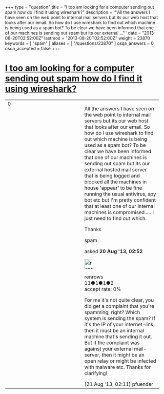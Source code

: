 +++
type = "question"
title = "I too am looking for a computer sending out spam how do I find it using wireshark?"
description = '''All the answers I have seen on the web point to internal mail servers but its our web host that looks after our email. So how do I use wireshark to find out which machine is being used as a spam bot? To be clear we have been informed that one of our machines is sending out spam but its our external ...'''
date = "2013-08-20T02:52:00Z"
lastmod = "2013-08-20T02:52:00Z"
weight = 23870
keywords = [ "spam" ]
aliases = [ "/questions/23870" ]
osqa_answers = 0
osqa_accepted = false
+++

<div class="headNormal">

# [I too am looking for a computer sending out spam how do I find it using wireshark?](/questions/23870/i-too-am-looking-for-a-computer-sending-out-spam-how-do-i-find-it-using-wireshark)

</div>

<div id="main-body">

<div id="askform">

<table id="question-table" style="width:100%;"><colgroup><col style="width: 50%" /><col style="width: 50%" /></colgroup><tbody><tr class="odd"><td style="width: 30px; vertical-align: top"><div class="vote-buttons"><div id="post-23870-score" class="post-score" title="current number of votes">0</div><div id="favorite-count" class="favorite-count"></div></div></td><td><div id="item-right"><div class="question-body"><p>All the answers I have seen on the web point to internal mail servers but its our web host that looks after our email. So how do I use wireshark to find out which machine is being used as a spam bot? To be clear we have been informed that one of our machines is sending out spam but its our external hosted mail server that is being logged and blocked all the machines in house 'appear' to be fine running the usual antivirus, spy bot etc but I'm pretty confident that at least one of our internal machines is compromised..... I just need to find out which.</p><p>Thanks</p></div><div id="question-tags" class="tags-container tags">spam</div><div id="question-controls" class="post-controls"></div><div class="post-update-info-container"><div class="post-update-info post-update-info-user"><p>asked <strong>20 Aug '13, 02:52</strong></p><img src="https://secure.gravatar.com/avatar/263d71082794726d284e19f108856aa6?s=32&amp;d=identicon&amp;r=g" class="gravatar" width="32" height="32" alt="renrows&#39;s gravatar image" /><p>renrows<br />
<span class="score" title="11 reputation points">11</span><span title="1 badges"><span class="badge1">●</span><span class="badgecount">1</span></span><span title="1 badges"><span class="silver">●</span><span class="badgecount">1</span></span><span title="2 badges"><span class="bronze">●</span><span class="badgecount">2</span></span><br />
<span class="accept_rate" title="Rate of the user&#39;s accepted answers">accept rate:</span> <span title="renrows has no accepted answers">0%</span></p></div></div><div id="comments-container-23870" class="comments-container"><span id="23896"></span><div id="comment-23896" class="comment"><div id="post-23896-score" class="comment-score"></div><div class="comment-text"><p>For me it's not quite clear, you did get a complaint that you're spamming, right? Which system is sending the spam? If it's the IP of your internet-link, then it must be an internal machine that's sending it out. But if the complaint was against your external mail-server, then it might be an open relay or might be infected with malware etc. Thanks for clarifying!</p></div><div id="comment-23896-info" class="comment-info"><span class="comment-age">(21 Aug '13, 02:11)</span> pfuender</div></div></div><div id="comment-tools-23870" class="comment-tools"></div><div class="clear"></div><div id="comment-23870-form-container" class="comment-form-container"></div><div class="clear"></div></div></td></tr></tbody></table>

</div>

</div>


